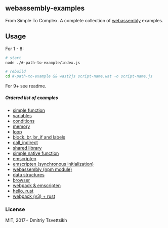 ## webassembly-examples

From Simple To Complex. A complete collection of [webassembly](http://webassembly.org/) examples.

## Usage

For 1 - 8:

```sh
# start
node ./#-path-to-example/index.js

# rebuild
cd #-path-to-example && wast2js script-name.wat -o script-name.js
```

For 9+ see readme.

##### Ordered list of examples

* [simple function](%231-simple-function)
* [variables](%232-variables)
* [conditions](%233-conditions)
* [memory](%234-memory)
* [loop](%235-loop)
* [block, br, br_if and labels](%236-crc32)
* [call_indirect](%237-call-indirect)
* [shared library](%238-shared-library)
* [simple native function](%239-native-build)
* [emscripten](%2310-emscripten)
* [emscripten (synchronous initialization)](%2313-emscripten-synс-require)
* [webassembly (npm module)](%2311-webassembly)
* [data structures](%2312-data-structures)
* [browser](%2314-browser)
* [webpack & emscripten](%2315-webpack)
* [hello, rust](%2316-hello-rust)
* [webpack (v3) + rust](%2317-webpack-v3-rust)

### License

MIT, 2017+ Dmitriy Tsvettsikh

